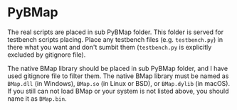 # PyBMap

The real scripts are placed in sub PyBMap folder. This folder is served for testbench scripts placing. Place any testbench files (e.g. `testbench.py`) in there what you want and don't sumbit them (`testbench.py` is explicitly excluded by gitignore file).

The native BMap library should be placed in sub PyBMap folder, and I have used gitignore file to filter them. The native BMap library must be named as `BMap.dll` (in Windows), `BMap.so` (in Linux or BSD), or `BMap.dylib` (in macOS). If you still can not load BMap or your system is not listed above, you should name it as `BMap.bin`.
